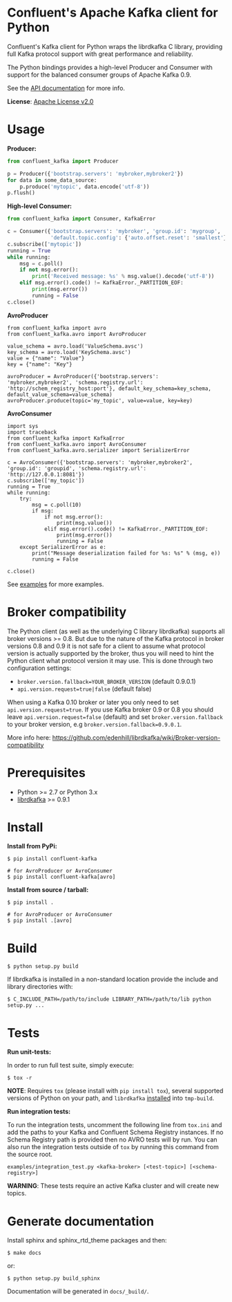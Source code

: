 Confluent's Apache Kafka client for Python
==========================================

Confluent's Kafka client for Python wraps the librdkafka C library, providing
full Kafka protocol support with great performance and reliability.

The Python bindings provides a high-level Producer and Consumer with support
for the balanced consumer groups of Apache Kafka 0.9.

See the [API documentation](http://docs.confluent.io/current/clients/confluent-kafka-python/index.html) for more info.

**License**: [Apache License v2.0](http://www.apache.org/licenses/LICENSE-2.0)


Usage
=====

**Producer:**

```python
from confluent_kafka import Producer

p = Producer({'bootstrap.servers': 'mybroker,mybroker2'})
for data in some_data_source:
    p.produce('mytopic', data.encode('utf-8'))
p.flush()
```


**High-level Consumer:**

```python
from confluent_kafka import Consumer, KafkaError

c = Consumer({'bootstrap.servers': 'mybroker', 'group.id': 'mygroup',
              'default.topic.config': {'auto.offset.reset': 'smallest'}})
c.subscribe(['mytopic'])
running = True
while running:
    msg = c.poll()
    if not msg.error():
        print('Received message: %s' % msg.value().decode('utf-8'))
    elif msg.error().code() != KafkaError._PARTITION_EOF:
        print(msg.error())
        running = False
c.close()
```

**AvroProducer**
```
from confluent_kafka import avro 
from confluent_kafka.avro import AvroProducer

value_schema = avro.load('ValueSchema.avsc')
key_schema = avro.load('KeySchema.avsc')
value = {"name": "Value"}
key = {"name": "Key"}

avroProducer = AvroProducer({'bootstrap.servers': 'mybroker,mybroker2', 'schema.registry.url': 'http://schem_registry_host:port'}, default_key_schema=key_schema, default_value_schema=value_schema)
avroProducer.produce(topic='my_topic', value=value, key=key)
```

**AvroConsumer**
```
import sys
import traceback
from confluent_kafka import KafkaError
from confluent_kafka.avro import AvroConsumer
from confluent_kafka.avro.serializer import SerializerError

c = AvroConsumer({'bootstrap.servers': 'mybroker,mybroker2', 'group.id': 'groupid', 'schema.registry.url': 'http://127.0.0.1:8081'})
c.subscribe(['my_topic'])
running = True
while running:
    try:
        msg = c.poll(10)
        if msg:
            if not msg.error():
                print(msg.value())
            elif msg.error().code() != KafkaError._PARTITION_EOF:
                print(msg.error())
                running = False
    except SerializerError as e:
        print("Message deserialization failed for %s: %s" % (msg, e))
        running = False
        
c.close()
```

See [examples](examples) for more examples.


Broker compatibility
====================
The Python client (as well as the underlying C library librdkafka) supports
all broker versions &gt;= 0.8.
But due to the nature of the Kafka protocol in broker versions 0.8 and 0.9 it
is not safe for a client to assume what protocol version is actually supported
by the broker, thus you will need to hint the Python client what protocol
version it may use. This is done through two configuration settings:

 * `broker.version.fallback=YOUR_BROKER_VERSION` (default 0.9.0.1)
 * `api.version.request=true|false` (default false)

When using a Kafka 0.10 broker or later you only need to set
`api.version.request=true`.
If you use Kafka broker 0.9 or 0.8 you should leave
`api.version.request=false` (default) and set
`broker.version.fallback` to your broker version,
e.g `broker.version.fallback=0.9.0.1`.

More info here:
https://github.com/edenhill/librdkafka/wiki/Broker-version-compatibility


Prerequisites
=============

 * Python >= 2.7 or Python 3.x
 * [librdkafka](https://github.com/edenhill/librdkafka) >= 0.9.1


Install
=======

**Install from PyPi:**

    $ pip install confluent-kafka
    
    # for AvroProducer or AvroConsumer
    $ pip install confluent-kafka[avro]


**Install from source / tarball:**

    $ pip install .

    # for AvroProducer or AvroConsumer
    $ pip install .[avro]


Build
=====

    $ python setup.py build

If librdkafka is installed in a non-standard location provide the include and library directories with:

    $ C_INCLUDE_PATH=/path/to/include LIBRARY_PATH=/path/to/lib python setup.py ...


Tests
=====


**Run unit-tests:**

In order to run full test suite, simply execute:

    $ tox -r

**NOTE**: Requires `tox` (please install with `pip install tox`), several supported versions of Python on your path, and `librdkafka` [installed](blob/master/tools/bootstrap-librdkafka.sh) into `tmp-build`.


**Run integration tests:**

To run the integration tests, uncomment the following line from `tox.ini` and add the paths to your Kafka and Confluent Schema Registry instances. If no Schema Registry path is provided then no AVRO tests will by run. You can also run the integration tests outside of `tox` by running this command from the source root.

    examples/integration_test.py <kafka-broker> [<test-topic>] [<schema-registry>]

**WARNING**: These tests require an active Kafka cluster and will create new topics.




Generate documentation
======================
Install sphinx and sphinx_rtd_theme packages and then:

    $ make docs

or:

    $ python setup.py build_sphinx

Documentation will be generated in `docs/_build/`.
